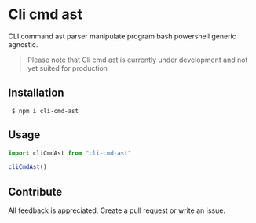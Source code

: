 # Cli cmd ast

CLI command ast parser manipulate program bash powershell generic agnostic.

> Please note that Cli cmd ast is currently under development and not yet suited for production

## Installation

```shell
 $ npm i cli-cmd-ast
```

## Usage



```ts
import cliCmdAst from "cli-cmd-ast"

cliCmdAst()
```

## Contribute

All feedback is appreciated. Create a pull request or write an issue.
